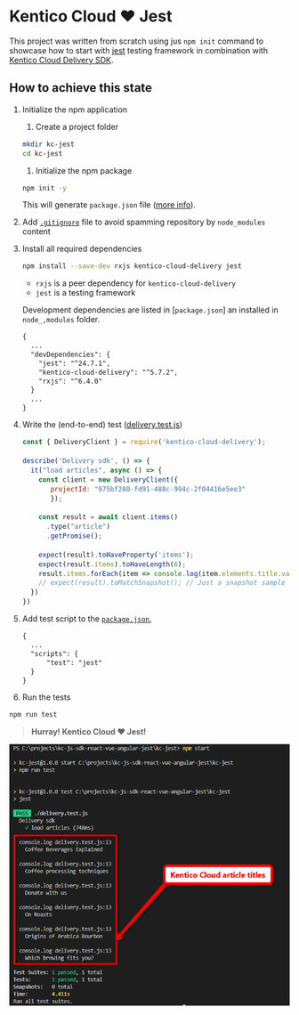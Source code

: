 # Kentico Cloud :heart: Jest

This project was written from scratch using jus `npm init` command to showcase how to start with [jest](https://jestjs.io) testing framework in combination with [Kentico Cloud Delivery SDK](https://github.com/Kentico/kentico-cloud-js/tree/master/packages/delivery#kentico-cloud-delivery-sdk).

## How to achieve this state

1. Initialize the npm application

    1. Create a project folder

    ```sh
    mkdir kc-jest
    cd kc-jest
    ```

    1. Initialize the npm package

    ```sh
    npm init -y
    ```

    This will generate `package.json` file ([more info](https://docs.npmjs.com/cli/init)).

1. Add [`.gitignore`](.gitignore) file to avoid spamming repository by `node_modules` content

1. Install all required dependencies

    ```sh
    npm install --save-dev rxjs kentico-cloud-delivery jest
    ```

    * `rxjs` is a peer dependency for `kentico-cloud-delivery`
    * `jest` is a testing framework

    Development dependencies are listed in [`package.json`] an installed in `node_,modules` folder.

    ```plain
    {
      ...
      "devDependencies": {
        "jest": "^24.7.1",
        "kentico-cloud-delivery": "^5.7.2",
        "rxjs": "^6.4.0"
      }
      ...
    }
    ```

1. Write the (end-to-end) test ([delivery.test.js](delivery.test.js))

      ```javascript
      const { DeliveryClient } = require('kentico-cloud-delivery');

      describe('Delivery sdk', () => {
        it("load articles", async () => {
          const client = new DeliveryClient({
             projectId: "975bf280-fd91-488c-994c-2f04416e5ee3"
             });

          const result = await client.items()
            .type("article")
            .getPromise();

          expect(result).toHaveProperty('items');
          expect(result.items).toHaveLength(6);
          result.items.forEach(item => console.log(item.elements.title.value)); // Just to see the titles in log
          // expect(result).toMatchSnapshot(); // Just a snapshot sample (https://jestjs.io/docs/en/snapshot-testing)
        })
      })
      ```

1. Add test script to the [`package.json`](package.json),

      ```plain
      {
        ...
        "scripts": {
            "test": "jest"
        }
      }
      ```

1. Run the tests

```sh
npm run test
```

> **Hurray! Kentico Cloud :heart: Jest!**

![Jest showcase](../docs/jest-showcase.png)
